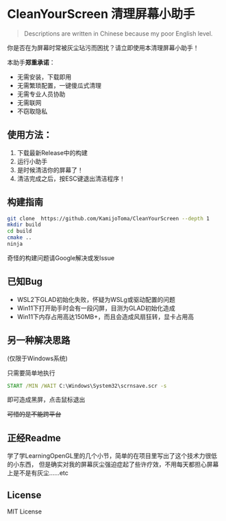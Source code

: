 # CleanYourScreen 清理屏幕小助手

> Descriptions are written in Chinese because my poor English level.

你是否在为屏幕时常被灰尘玷污而困扰？请立即使用本清理屏幕小助手！

本助手**郑重承诺**：

* 无需安装，下载即用
* 无需繁琐配置，一键傻瓜式清理
* 无需专业人员协助
* 无需联网
* 不窃取隐私

## 使用方法：

1. 下载最新Release中的构建
2. 运行小助手
3. 是时候清洁你的屏幕了！
4. 清洁完成之后，按ESC键退出清洁程序！

## 构建指南

```bash
git clone  https://github.com/KamijoToma/CleanYourScreen --depth 1
mkdir build
cd build
cmake ..
ninja
```

奇怪的构建问题请Google解决或发Issue

## 已知Bug

* WSL2下GLAD初始化失败，怀疑为WSLg或驱动配置的问题
* Win11下打开助手时会有一段闪屏，目测为GLAD初始化造成
* Win11下内存占用高达150MB+，而且会造成风扇狂转，显卡占用高

## 另一种解决思路

(仅限于Windows系统)

只需要简单地执行

```cmd
START /MIN /WAIT C:\Windows\System32\scrnsave.scr -s
```

即可造成黑屏，点击鼠标退出

~~可惜的是不能跨平台~~

## 正经Readme

学了学LearningOpenGL里的几个小节，简单的在项目里写出了这个技术力很低的小东西，
但是确实对我的屏幕灰尘强迫症起了些许疗效，不用每天都担心屏幕上是不是有灰尘……etc

## License

MIT License